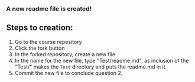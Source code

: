 ### A new readme file is created!
## Steps to creation:
1. Go to the course repository
2. Click the fork button
3. In the forked repository, create a new file
4. In the name for the new file, type "Test/readme.md", as inclusion of the "Test/" makes the `Test` directory and puts the readme.md in it.
5. Commit the new file to conclude question 2.
